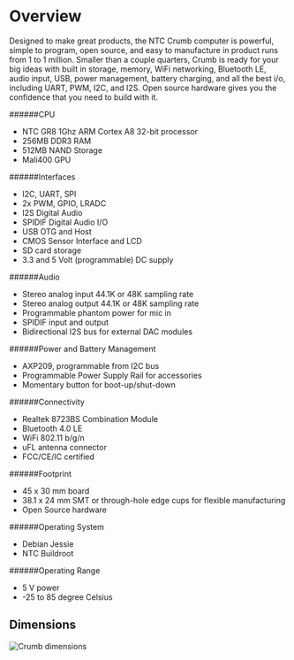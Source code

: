 # Overview

Designed to make great products, the NTC Crumb computer is powerful, simple to program, open source, and easy to manufacture in product runs from 1 to 1 million. Smaller than a couple quarters, Crumb is ready for your big ideas with built in storage, memory, WiFi networking, Bluetooth LE, audio input, USB, power management, battery charging, and all the best i/o, including UART, PWM, I2C, and I2S. Open source hardware gives you the confidence that you need to build with it.

######CPU

* NTC GR8 1Ghz ARM Cortex A8 32-bit processor
* 256MB DDR3 RAM
* 512MB NAND Storage
* Mali400 GPU

######Interfaces

* I2C, UART, SPI
* 2x PWM, GPIO, LRADC
* I2S Digital Audio
* SPIDIF Digital Audio I/O
* USB OTG and Host
* CMOS Sensor Interface and LCD
* SD card storage
* 3.3 and 5 Volt (programmable) DC supply

######Audio

* Stereo analog input 44.1K or 48K sampling rate
* Stereo analog output 44.1K or 48K sampling rate
* Programmable phantom power for mic in
* SPIDIF input and output
* Bidirectional I2S bus for external DAC modules

######Power and Battery Management

* AXP209, programmable from I2C bus
* Programmable Power Supply Rail for accessories
* Momentary button for boot-up/shut-down

######Connectivity

* Realtek 8723BS Combination Module
* Bluetooth 4.0 LE
* WiFi 802.11 b/g/n
* uFL antenna connector
* FCC/CE/IC certified

######Footprint

* 45 x 30 mm board
* 38.1 x 24 mm SMT or through-hole edge cups for flexible manufacturing
* Open Source hardware

######Operating System

* Debian Jessie
* NTC Buildroot

######Operating Range

* 5 V power
* -25 to 85 degree Celsius

## Dimensions

![Crumb dimensions](images/crumb_dims.jpg)